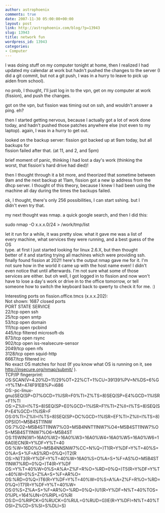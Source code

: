 ```yaml
---
author: astrophoenix
comments: true
date: 2007-11-30 05:00:00+00:00
layout: post
link: http://astrophoenix.com/blog/?p=13943
slug: 13943
title: network fun
wordpress_id: 13943
categories:
- Computer
---
```


I was doing stuff on my computer tonight at home, then I realized I had   
updated my calendar at work but hadn't pushed the changes to the server (I   
did a git commit, but not a git push, I was in a hurry to leave to pick up   
aiden from school).  
  
no prob, I thought, I'll just log in to the vpn, get on my computer at work (fission), and push the changes.  
  
got on the vpn, but fission was timing out on ssh, and wouldn't answer a   
ping. eh?  
  
then I started getting nervous, because I actually got a lot of work done   
today, and hadn't pushed those patches anywhere else (not even to my   
laptop). again, I was in a hurry to get out.  
  
looked on the backup server: fission got backed up at 9am today, but all backups for   
fission failed after that. (at 11, and 2, and 5pm)  
  
brief moment of panic, thinking I had lost a day's work (thinking the   
worst, that fission's hard drive had died)!  
  
then I thought through it a bit more, and theorized that sometime between   
9am and the next backup at 11am, fission got a new ip address from the   
dhcp server. I thought of this theory, because I knew I had been using the machine all day during the times the backups failed.  
  
ok, I thought, there's only 256 possibilities, I can start sshing. but I   
didn't even try that.  
  
my next thought was nmap. a quick google search, and then I did this:  
  
sudo nmap -O x.x.x.0/24 > /work/tmp/list  
  
let it run for a while, it was pretty slow. what it gave me was a list of   
every machine, what services they were running, and a best guess of the OS   
type. at first I just started looking for linux 2.6.X, but then thought   
better of it and starting trying all machines which were providing ssh.   
finally found fission at 202!! here's the output nmap gave me for it. I'm   
not sure how in the world it came up with the host name even! I didn't   
even notice that until afterwards. I'm not sure what some of those   
services are either. but oh well, I got logged in to fission and now won't   
have to lose a day's work or drive in to the office tomorrow, or tell   
someone how to switch the keyboard back to qwerty to check it for me. :)  
  
  
Interesting ports on fission.office.tmcs (x.x.x.202):  
Not shown: 1687 closed ports  
PORT     STATE    SERVICE  
22/tcp   open     ssh  
25/tcp   open     smtp  
53/tcp   open     domain  
111/tcp  open     rpcbind  
445/tcp  filtered microsoft-ds  
873/tcp  open     rsync  
902/tcp  open     iss-realsecure-sensor  
2049/tcp open     nfs  
3128/tcp open     squid-http  
6667/tcp filtered irc  
No exact OS matches for host (If you know what OS is running on it, see   
http://insecure.org/nmap/submit/ ).  
TCP/IP fingerprint:  
OS:SCAN(V=4.20%D=11/29%OT=22%CT=1%CU=39139%PV=N%DS=6%G=Y%TM=474F91EB%P=i686  
OS:-pc-linux-gnu)SEQ(SP=D7%GCD=1%ISR=F0%TI=Z%TS=8)SEQ(SP=E4%GCD=1%ISR=F1%TI  
OS:=Z%II=I%TS=8)SEQ(SP=E0%GCD=1%ISR=F1%TI=Z%II=I%TS=8)SEQ(SP=E4%GCD=1%ISR=F  
OS:0%TI=Z%II=I%TS=8)SEQ(SP=DC%GCD=1%ISR=EF%TI=Z%II=I%TS=8)OPS(O1=M5B4ST11NW  
OS:7%O2=M5B4ST11NW7%O3=M5B4NNT11NW7%O4=M5B4ST11NW7%O5=M5B4ST11NW7%O6=M5B4ST  
OS:11)WIN(W1=16A0%W2=16A0%W3=16A0%W4=16A0%W5=16A0%W6=16A0)ECN(R=Y%DF=Y%T=40  
OS:%W=16D0%O=M5B4NNSNW7%CC=N%Q=)T1(R=Y%DF=Y%T=40%S=O%A=S+%F=AS%RD=0%Q=)T2(R  
OS:=N)T3(R=Y%DF=Y%T=40%W=16A0%S=O%A=S+%F=AS%O=M5B4ST11NW7%RD=0%Q=)T4(R=Y%DF  
OS:=Y%T=40%W=0%S=A%A=Z%F=R%O=%RD=0%Q=)T5(R=Y%DF=Y%T=40%W=0%S=Z%A=S+%F=AR%O=  
OS:%RD=0%Q=)T6(R=Y%DF=Y%T=40%W=0%S=A%A=Z%F=R%O=%RD=0%Q=)T7(R=Y%DF=Y%T=40%W=  
OS:0%S=Z%A=S+%F=AR%O=%RD=0%Q=)U1(R=Y%DF=N%T=40%TOS=0%IPL=164%UN=0%RIPL=G%RI  
OS:D=G%RIPCK=G%RUCK=G%RUL=G%RUD=G)IE(R=Y%DFI=N%T=40%TOSI=Z%CD=S%SI=S%DLI=S)

